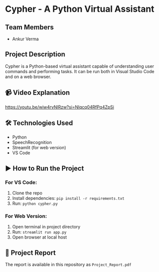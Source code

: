 # Cypher - A Python Virtual Assistant

## Team Members
- Ankur Verma

## Project Description
Cypher is a Python-based virtual assistant capable of understanding user commands and performing tasks. It can be run both in Visual Studio Code and on a web browser.

## 📹 Video Explanation
https://youtu.be/wiw4rvNlRzw?si=Nlqcq04RfPq4ZpSi

## 🛠 Technologies Used
- Python
- SpeechRecognition
- Streamlit (for web version)
- VS Code

## ▶️ How to Run the Project

### For VS Code:
1. Clone the repo
2. Install dependencies: `pip install -r requirements.txt`
3. Run: `python cypher.py`

### For Web Version:
1. Open terminal in project directory
2. Run: `streamlit run app.py`
3. Open browser at local host

## 📄 Project Report
The report is available in this repository as `Project_Report.pdf`
